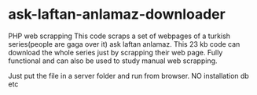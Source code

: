 # ask-laftan-anlamaz-downloader
PHP web scrapping
This code scraps a set of webpages of a turkish series(people are gaga over it) ask laftan anlamaz. 
This 23 kb code can download the whole series just by scrapping their web page.
Fully functional and can also be used to study manual web scrapping.

Just put the file in a server folder and run from browser. NO installation db etc
